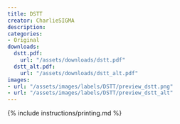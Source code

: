 ```yaml
---
title: DSTT
creator: CharlieSIGMA
description:
categories:
- Original
downloads:
  dstt.pdf:
    url: "/assets/downloads/dstt.pdf"
  dstt_alt.pdf:
    url: "/assets/downloads/dstt_alt.pdf"
images:
- url: "/assets/images/labels/DSTT/preview_dstt.png"
- url: "/assets/images/labels/DSTT/preview_dstt_alt"
---
```


{% include instructions/printing.md %}
